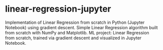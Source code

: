 # linear-regression-jupyter
Implementation of Linear Regression from scratch in Python (Jupyter Notebook) using gradient descent.  Simple Linear Regression algorithm built from scratch with NumPy and Matplotlib. ML project: Linear Regression from scratch, trained via gradient descent and visualized in Jupyter Notebook.

